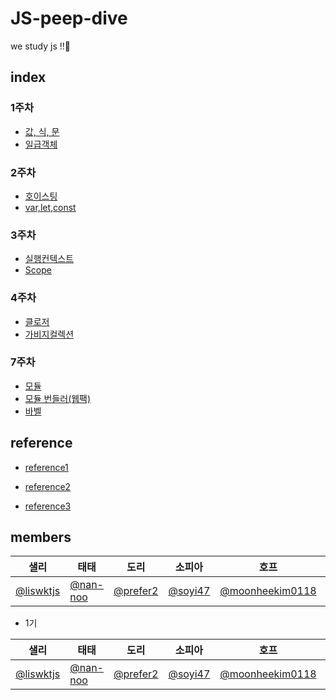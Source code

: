 # JS-peep-dive
we study js !!🐣

## index

### 1주차 

- [값, 식, 문](https://github.com/peep-peep-study/JS-peep-dive/wiki/%EA%B0%92,-%EC%8B%9D,-%EB%AC%B8)
- [일급객체](https://github.com/peep-peep-study/JS-peep-dive/wiki/%EC%9D%BC%EA%B8%89%EA%B0%9D%EC%B2%B4)


### 2주차 

- [호이스팅](https://github.com/peep-peep-study/JS-peep-dive/wiki/%ED%98%B8%EC%9D%B4%EC%8A%A4%ED%8C%85)
- [var,let,const](https://github.com/peep-peep-study/JS-peep-dive/wiki/var,-let,-const)

### 3주차 

- [실행컨텍스트](https://github.com/peep-peep-study/JS-peep-dive/wiki/%EC%8B%A4%ED%96%89-%EC%BB%A8%ED%85%8D%EC%8A%A4%ED%8A%B8)
- [Scope](https://github.com/peep-peep-study/JS-peep-dive/wiki/Scope)

### 4주차

- [클로저](https://github.com/peep-peep-study/JS-peep-dive/wiki/%ED%81%B4%EB%A1%9C%EC%A0%80)
- [가비지컬렉션](https://github.com/peep-peep-study/JS-peep-dive/wiki/%EA%B0%80%EB%B9%84%EC%A7%80%EC%BB%AC%EB%A0%89%EC%85%98)

### 7주차

- [모듈](https://github.com/peep-peep-study/JS-peep-dive/wiki/%EB%AA%A8%EB%93%88)
- [모듈 번들러(웹팩)](https://github.com/peep-peep-study/JS-peep-dive/wiki/%EB%AA%A8%EB%93%88-%EB%B2%88%EB%93%A4%EB%9F%AC(%EC%9B%B9%ED%8C%A9)) 
- [바벨](https://github.com/peep-peep-study/JS-peep-dive/wiki/%EB%B0%94%EB%B2%A8)

## reference 
- <a href="https://github.com/ssi02014/Front-Interview">reference1</a> 

- <a href="https://github.com/gyoogle/tech-interview-for-developer">reference2</a>

- <a href="https://github.com/DopplerHQ/awesome-interview-questions">reference3</a>

## members
|샐리|태태|도리|소피아|호프|하리|무비|블링|유세지|
|--|--|--|--|--|--|--|--|--|
|[@liswktjs](https://github.com/liswktjs)|[@nan-noo](https://github.com/nan-noo)|[@prefer2](https://github.com/prefer2)|[@soyi47](https://github.com/soyi47)|[@moonheekim0118](https://github.com/moonheekim0118)|[@LAH1203](https://github.com/LAH1203)|[@byhhh2](https://github.com/byhhh2)|[@uk960214](https://github.com/uk960214)|[@usageness](https://github.com/usageness)

- 1기

|샐리|태태|도리|소피아|호프|하리|우연|위니|무비|티거|
|--|--|--|--|--|--|--|--|--|--|
|[@liswktjs](https://github.com/liswktjs)|[@nan-noo](https://github.com/nan-noo)|[@prefer2](https://github.com/prefer2)|[@soyi47](https://github.com/soyi47)|[@moonheekim0118](https://github.com/moonheekim0118)|[@LAH1203](https://github.com/LAH1203)|[@ronci](https://github.com/ronci)|[@winnie_yeji](https://github.com/rladpwl0512)|[@byhhh2](https://github.com/byhhh2)|[@daaaayeah](https://github.com/daaaayeah)
